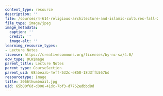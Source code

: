 ```yaml
---
content_type: resource
description: ''
file: /courses/4-614-religious-architecture-and-islamic-cultures-fall-2002/65b80f6dd00841dc7bf3d7762edbbd8d_3066thumbnail.jpg
file_type: image/jpeg
image_metadata:
  caption: ''
  credit: ''
  image-alt: ''
learning_resource_types:
- Lecture Notes
license: https://creativecommons.org/licenses/by-nc-sa/4.0/
ocw_type: OCWImage
parent_title: Lecture Notes
parent_type: CourseSection
parent_uid: 68abeaab-4eff-532c-e858-18d3ffb567bd
resourcetype: Image
title: 3066thumbnail.jpg
uid: 65b80f6d-d008-41dc-7bf3-d7762edbbd8d
---
```

